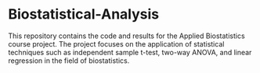 # Biostatistical-Analysis
This repository contains the code and results for the Applied Biostatistics course project. The project focuses on the application of statistical techniques such as independent sample t-test, two-way ANOVA, and linear regression in the field of biostatistics.

